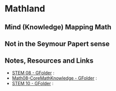 # Mathland

## Mind (Knowledge) Mapping Math


## Not in the Seymour Papert sense

## Notes, Resources and Links
- [STEM 08 - GFolder](https://drive.google.com/open?id=0BysMfTbvAUUVZ0hyaXM3dl9pbEU) : 
- [Math08-CoreMathKnowledge - GFolder](https://drive.google.com/open?id=0BysMfTbvAUUVdG1ocURvZ25VZ2M) : 
-  [STEM 10 - GFolder](https://drive.google.com/open?id=0BysMfTbvAUUVNktGZTNESU40WHc) : 
